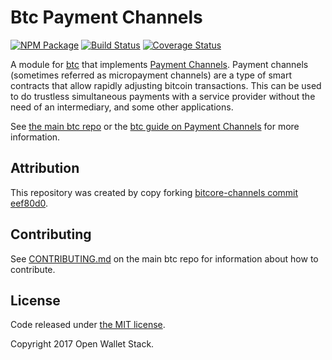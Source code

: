 Btc Payment Channels
======

[![NPM Package](https://img.shields.io/npm/v/btc-channel.svg?style=flat-square)](https://www.npmjs.org/package/btc-channel)
[![Build Status](https://img.shields.io/travis/owstack/btc-channel.svg?branch=master&style=flat-square)](https://travis-ci.org/owstack/btc-channel)
[![Coverage Status](https://img.shields.io/coveralls/owstack/btc-channel.svg?style=flat-square)](https://coveralls.io/r/owstack/btc-channel)

A module for [btc][btc] that implements [Payment Channels][channel]. Payment channels (sometimes referred as micropayment channels) are a type of smart contracts that allow rapidly adjusting bitcoin transactions. This can be used to do trustless simultaneous payments with a service provider without the need of an intermediary, and some other applications.

See [the main btc repo][btc] or the [btc guide on Payment Channels](http://btc.io/guide/module/channel/index.html) for more information.

## Attribution

This repository was created by copy forking [bitcore-channels commit eef80d0](https://github.com/bitpay/bitcore-channel/commit/eef80d08bebce1daa7e3bc40cc4c625db6db0ec8).

## Contributing

See [CONTRIBUTING.md](https://github.com/owstack/btc/blob/master/CONTRIBUTING.md) on the main btc repo for information about how to contribute.

## License

Code released under [the MIT license](https://github.com/owstack/btc/blob/master/LICENSE).

Copyright 2017 Open Wallet Stack.

[btc]: https://github.com/owstack/btc
[channel]: https://bitcoin.org/en/developer-guide#micropayment-channel
